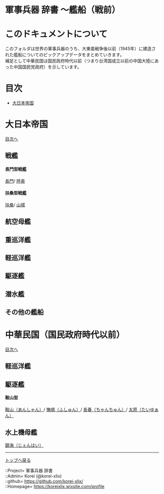 # 軍事兵器 辞書 ～艦船（戦前）

# このドキュメントについて
このフォルダは世界の軍事兵器のうち、大東亜戦争後以前（1945年）に建造された艦船についてのピックアップデータをまとめていきます。  
補足として中華民国は国民政府時代以前（つまり台湾国成立以前の中国大陸にあった中国国民党政府）を示しています。  


# 目次 <a name="aMokuji"></a>

* [大日本帝国](#aEmp-Japan)




# 大日本帝国 <a name="aEmp-Japan"></a>
[目次へ](#aMokuji)

## 戦艦

#### 長門型戦艦
[長門](/ship_old/emp_japan/nagato.md)/
[陸奥](/ship_old/emp_japan/nagato.md)  

#### 扶桑型戦艦
[扶桑](/ship_old/emp_japan/fuso.md)/
[山城](/ship_old/emp_japan/fuso.md)  


## 航空母艦


## 重巡洋艦


## 軽巡洋艦


## 駆逐艦


## 潜水艦


## その他の艦船






# 中華民国（国民政府時代以前） <a name="aChina"></a>
[目次へ](#aMokuji)

## 軽巡洋艦


## 駆逐艦

#### 鞍山型
[鞍山（あんしゃん）](/ship_old/china/anshan.md)/
[撫順（ふしゅん）](/ship_old/china/anshan.md)/
[長春（ちゃんちゅん）](/ship_old/china/anshan.md)/
[太原（たいゆぁん）](/ship_old/china/anshan.md)  


## 水上機母艦
[鎮海（じぇんはい）](/ship_old/china/zhenhai.md)  







***
[トップへ戻る](/readme.md)  
  
::Project= 軍事兵器 辞書  
::Admin= Korei (@korei-xlix)  
::github= https://github.com/korei-xlix/  
::Homepage= https://koreixlix.wixsite.com/profile  
